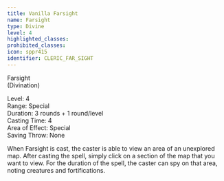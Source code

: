 ```yaml
---
title: Vanilla Farsight
name: Farsight
type: Divine
level: 4
highlighted_classes: 
prohibited_classes: 
icon: sppr415
identifier: CLERIC_FAR_SIGHT
---
```

Farsight  
(Divination)  
  
Level: 4  
Range: Special  
Duration: 3 rounds + 1 round/level  
Casting Time: 4   
Area of Effect: Special  
Saving Throw: None   
  
When Farsight is cast, the caster is able to view an area of an unexplored map. After casting the spell, simply click on a section of the map that you want to view. For the duration of the spell, the caster can spy on that area, noting creatures and fortifications.  

